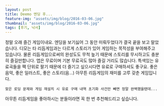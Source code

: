 ```yaml
---
layout: post
title: Deemo 엔딩 후...
feature-img: "assets/img/blog/2016-03-06.jpg"
thumbnail: "assets/img/blog/2016-03-06.jpg"
tags: [후기, 낙서]
---
```


정말 오래 즐긴 게임이내요. 엔딩을 보기싫어 그 동안 미뤄두었다가 결국 끝을 보고 말았습니다. 디모는 타 리듬게임과는 다르게 스토리가 있어 게임하는 목적성을 부여해주고 있습니다. 물론 리듬게임으로써의 완성도도 무척 높기 때문에 스토리를 무시하고도 충분히 즐길만합니다. 앱은 무료이며 기본 무료곡도 많아 즐길 거리도 많습니다. 특색있는 유료곡들을 팩 단위로 팔기 때문에 더 즐기고 싶으시다면 유료로 구매하셔도 좋구요. 좋은 음악, 좋은 일러스트, 좋은 스토리(음...) 아무튼 리듬게임의 재미를 고루 갖춘 게임입니다. 

```
잦은 로딩 문제와 게임 재설치 시 유료 구매 내역 초기화 사건만 빼면 정말 완벽했을탠데...
```

아무튼 리듬게임을 좋아하시는 분들이라면  꼭 한 번 추천해드리고 싶습니다.
